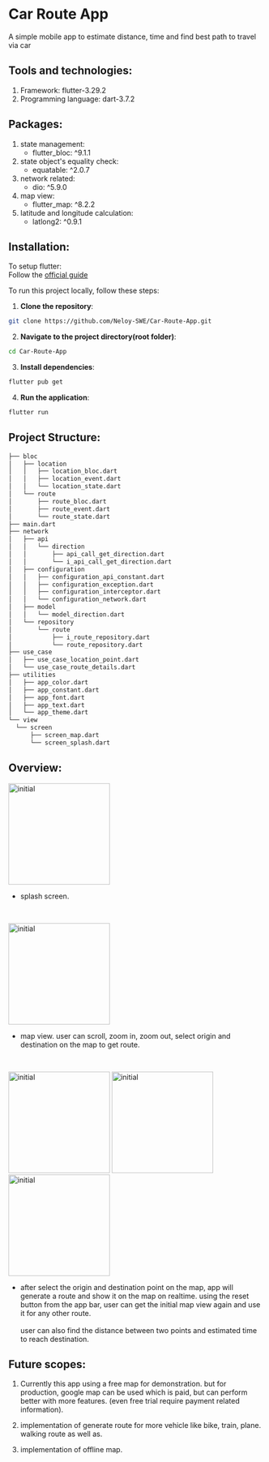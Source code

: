 # Car Route App

A simple mobile app to estimate distance, time and find best path to travel via car

## Tools and technologies:

1. Framework: flutter-3.29.2
2. Programming language: dart-3.7.2

## Packages:

1. state management:
    - flutter_bloc: ^9.1.1
2. state object's equality check:
    - equatable: ^2.0.7
3. network related:
    - dio: ^5.9.0
4. map view:
    - flutter_map: ^8.2.2
5. latitude and longitude calculation:
    - latlong2: ^0.9.1

## Installation:

To setup flutter:<br>
Follow the [official guide](https://docs.flutter.dev/get-started/install)

To run this project locally, follow these steps:

1. **Clone the repository**:

  ```bash
  git clone https://github.com/Neloy-SWE/Car-Route-App.git
  ```
2. **Navigate to the project directory(root folder)**:
  ```bash
  cd Car-Route-App
```

3. **Install dependencies**:
  ```bash
  flutter pub get
```

4. **Run the application**:
  ```bash
  flutter run
```

## Project Structure:
  ```bash
├── bloc
│   ├── location
│   │   ├── location_bloc.dart
│   │   ├── location_event.dart
│   │   └── location_state.dart
│   └── route
│       ├── route_bloc.dart
│       ├── route_event.dart
│       └── route_state.dart
├── main.dart
├── network
│   ├── api
│   │   └── direction
│   │       ├── api_call_get_direction.dart
│   │       └── i_api_call_get_direction.dart
│   ├── configuration
│   │   ├── configuration_api_constant.dart
│   │   ├── configuration_exception.dart
│   │   ├── configuration_interceptor.dart
│   │   └── configuration_network.dart
│   ├── model
│   │   └── model_direction.dart
│   └── repository
│       └── route
│           ├── i_route_repository.dart
│           └── route_repository.dart
├── use_case
│   ├── use_case_location_point.dart
│   └── use_case_route_details.dart
├── utilities
│   ├── app_color.dart
│   ├── app_constant.dart
│   ├── app_font.dart
│   ├── app_text.dart
│   └── app_theme.dart
└── view
    └── screen
        ├── screen_map.dart
        └── screen_splash.dart
```

## Overview:

<p float="left">
  <img src="screenshots/1.screenSplash.png" width="200"  alt="initial"/>

  - splash screen.

<br>
<p float="left">
  <img src="screenshots/2.screenMap.png" width="200"  alt="initial"/>

  - map view. user can scroll, zoom in, zoom out, select origin and destination on the map to get route.

<br>
<p float="left">
  <img src="screenshots/3.1.selectOrigin.png" width="200"  alt="initial"/>
  <img src="screenshots/3.2.selectDestination.png" width="200"  alt="initial"/>
  <img src="screenshots/3.3.route.png" width="200"  alt="initial"/>

- after select the origin and destination point on the map, app will generate a route and show it on the map on realtime. using the reset button from the app bar, user can get the initial map view again and use it for any other route.<br><br>
user can also find the distance between two points and estimated time to reach destination.

## Future scopes:
1. Currently this app using a free map for demonstration. but for production, google map can be used which is paid, but can perform better with more features. (even free trial require payment related information).

2. implementation of generate route for more vehicle like bike, train, plane. walking route as well as.

3. implementation of offline map.